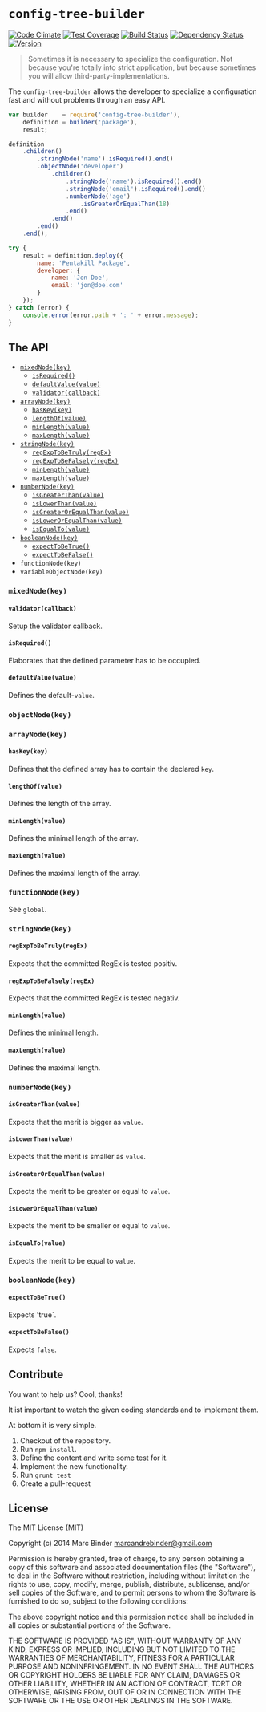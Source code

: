 # `config-tree-builder`
[![Code Climate](https://codeclimate.com/github/MrBoolean/config-tree-builder/badges/gpa.svg)](https://codeclimate.com/github/MrBoolean/config-tree-builder) [![Test Coverage](https://codeclimate.com/github/MrBoolean/config-tree-builder/badges/coverage.svg)](https://codeclimate.com/github/MrBoolean/config-tree-builder) [![Build Status](https://travis-ci.org/MrBoolean/config-tree-builder.svg?branch=master)](https://travis-ci.org/MrBoolean/config-tree-builder) [![Dependency Status](https://gemnasium.com/MrBoolean/config-tree-builder.svg)](https://gemnasium.com/MrBoolean/config-tree-builder)
[![Version](https://badge.fury.io/js/config-tree-builder.svg)](https://badge.fury.io/js/config-tree-builder.svg)

> Sometimes it is necessary to specialize the configuration. Not because you're totally into strict application, but because sometimes you will allow third-party-implementations.

The `config-tree-builder` allows the developer to specialize a configuration fast and without problems through an easy API.

```javascript
var builder    = require('config-tree-builder'),
    definition = builder('package'),
    result;

definition
    .children()
        .stringNode('name').isRequired().end()
        .objectNode('developer')
            .children()
                .stringNode('name').isRequired().end()
                .stringNode('email').isRequired().end()
                .numberNode('age')
                    .isGreaterOrEqualThan(18)
                .end()
            .end()
        .end()
    .end();

try {
    result = definition.deploy({
        name: 'Pentakill Package',
        developer: {
            name: 'Jon Doe',
            email: 'jon@doe.com'
        }
    });
} catch (error) {
    console.error(error.path + ': ' + error.message);
}
```

## The API
* [`mixedNode(key)`](#mixednodekey)
  * [`isRequired()`](#isrequired)
  * [`defaultValue(value)`](#defaultvaluevalue)
  * [`validator(callback)`](#validatorcallback)
* [`arrayNode(key)`](#arraynodekey)
  * [`hasKey(key)`](#haskeykey)
  * [`lengthOf(value)`](#lengthofvalue)
  * [`minLength(value)`](#minlengthvalue)
  * [`maxLength(value)`](#maxlengthvalue)
* [`stringNode(key)`](#stringnodekey)
  * [`regExpToBeTruly(regEx)`](#regexptobetrulyregex)
  * [`regExpToBeFalsely(regEx)`](#regexptobefalselyregex)
  * [`minLength(value)`](#minlengthvalue-1)
  * [`maxLength(value)`](#maxlengthvalue-1)
* [`numberNode(key)`](#numbernodekey)
  * [`isGreaterThan(value)`](#isgreaterthanvalue)
  * [`isLowerThan(value)`](#islowerthanvalue)
  * [`isGreaterOrEqualThan(value)`](#isgreaterorequalthanvalue)
  * [`isLowerOrEqualThan(value)`](#islowerorequalthanvalue)
  * [`isEqualTo(value)`](#isequaltovalue)
* [`booleanNode(key)`](#booleannodekey)
  * [`expectToBeTrue()`](#expecttobetrue)
  * [`expectToBeFalse()`](#expecttobefalse)
* `functionNode(key)`
* `variableObjectNode(key)`

### `mixedNode(key)`
#### `validator(callback)`
Setup the validator callback.

#### `isRequired()`
Elaborates that the defined parameter has to be occupied.

#### `defaultValue(value)`
Defines the default-`value`.

### `objectNode(key)`

### `arrayNode(key)`
#### `hasKey(key)`
Defines that the defined array has to contain the declared `key`.

#### `lengthOf(value)`
Defines the length of the array.

#### `minLength(value)`
Defines the minimal length of the array.

#### `maxLength(value)`
Defines the maximal length of the array.

### `functionNode(key)`
See `global`.

### `stringNode(key)`
#### `regExpToBeTruly(regEx)`
Expects that the committed RegEx is tested positiv.

#### `regExpToBeFalsely(regEx)`
Expects that the committed RegEx is tested negativ.

#### `minLength(value)`
Defines the minimal length.

#### `maxLength(value)`
Defines the maximal length.

### `numberNode(key)`
#### `isGreaterThan(value)`
Expects that the merit is bigger as `value`.

#### `isLowerThan(value)`
Expects that the merit is smaller as `value`.

#### `isGreaterOrEqualThan(value)`
Expects the merit to be greater or equal to `value`.

#### `isLowerOrEqualThan(value)`
Expects the merit to be smaller or equal to `value`.

#### `isEqualTo(value)`
Expects the merit to be equal to `value`.

### `booleanNode(key)`
#### `expectToBeTrue()`
Expects 'true`.

#### `expectToBeFalse()`
Expects `false`.

## Contribute
You want to help us? Cool, thanks!

It ist important to watch the given coding standards and to implement them.

At bottom it is very simple.

1. Checkout of the repository.
2. Run `npm install`.
3. Define the content and write some test for it.
4. Implement the new functionality.
5. Run `grunt test`
6. Create a pull-request

## License
The MIT License (MIT)

Copyright (c) 2014 Marc Binder <marcandrebinder@gmail.com>

Permission is hereby granted, free of charge, to any person obtaining a copy of this software and associated documentation files (the "Software"), to deal in the Software without restriction, including without limitation the rights to use, copy, modify, merge, publish, distribute, sublicense, and/or sell copies of the Software, and to permit persons to whom the Software is furnished to do so, subject to the following conditions:

The above copyright notice and this permission notice shall be included in all copies or substantial portions of the Software.

THE SOFTWARE IS PROVIDED "AS IS", WITHOUT WARRANTY OF ANY KIND, EXPRESS OR IMPLIED, INCLUDING BUT NOT LIMITED TO THE WARRANTIES OF MERCHANTABILITY, FITNESS FOR A PARTICULAR PURPOSE AND NONINFRINGEMENT. IN NO EVENT SHALL THE AUTHORS OR COPYRIGHT HOLDERS BE LIABLE FOR ANY CLAIM, DAMAGES OR OTHER LIABILITY, WHETHER IN AN ACTION OF CONTRACT, TORT OR OTHERWISE, ARISING FROM, OUT OF OR IN CONNECTION WITH THE SOFTWARE OR THE USE OR OTHER DEALINGS IN THE SOFTWARE.

